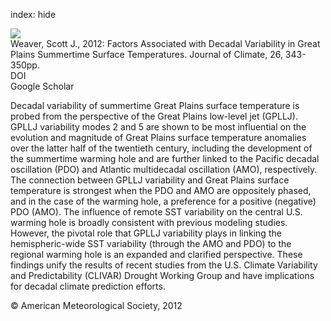 index: hide

<div class="Citation">
    <div class="Citation-thumb CitationThumb-linked"  data-href="https://doi.org/10.1175/jcli-d-11-00713.1">
      <img src="https://static.claimspace.cloud/climate-study-static/refs/thumbs/2/Weaver_2012-thumb.png" />
    </div>

  <div class="Citation-body">
    <div class="Citation-text">Weaver, Scott J., 2012: Factors Associated with Decadal Variability in Great Plains Summertime Surface Temperatures. <span class="Article-journal">Journal of Climate, </span><span class="Article-volume">26, </span>343-350pp.</div>
    <div class="Citation-links">
      <div class="CitationLink" data-href="https://doi.org/10.1175/jcli-d-11-00713.1">
        <div class="CitationLink-icon CitationLink-Doi"></div>
        <div class="CitationLink-text">DOI</div>
      </div>
      <div class="CitationLink" data-href="https://scholar.google.com/scholar?q=10.1175/jcli-d-11-00713.1">
        <div class="CitationLink-icon CitationLink-Scholar"></div>
        <div class="CitationLink-text">Google Scholar</div>
      </div>
    </div>
  </div>
</div>

Decadal variability of summertime Great Plains surface temperature is probed from the perspective of the Great Plains low-level jet (GPLLJ). GPLLJ variability modes 2 and 5 are shown to be most influential on the evolution and magnitude of Great Plains surface temperature anomalies over the latter half of the twentieth century, including the development of the summertime warming hole and are further linked to the Pacific decadal oscillation (PDO) and Atlantic multidecadal oscillation (AMO), respectively. The connection between GPLLJ variability and Great Plains surface temperature is strongest when the PDO and AMO are oppositely phased, and in the case of the warming hole, a preference for a positive (negative) PDO (AMO). The influence of remote SST variability on the central U.S. warming hole is broadly consistent with previous modeling studies. However, the pivotal role that GPLLJ variability plays in linking the hemispheric-wide SST variability (through the AMO and PDO) to the regional warming hole is an expanded and clarified perspective. These findings unify the results of recent studies from the U.S. Climate Variability and Predictability (CLIVAR) Drought Working Group and have implications for decadal climate prediction efforts.

<div class="Citation-copy">
&copy; American Meteorological Society, 2012
</div>